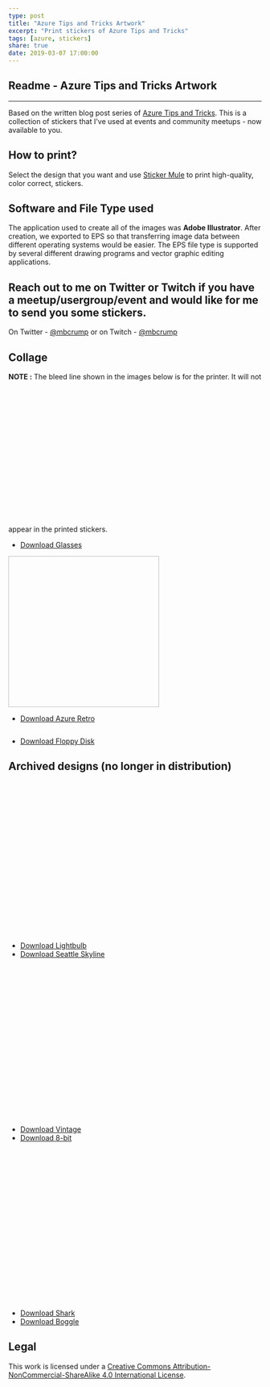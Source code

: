 ```yaml
---
type: post
title: "Azure Tips and Tricks Artwork"
excerpt: "Print stickers of Azure Tips and Tricks"
tags: [azure, stickers]
share: true
date: 2019-03-07 17:00:00
---
```


## Readme - Azure Tips and Tricks Artwork
----------------------
 
Based on the written blog post series of [Azure Tips and Tricks](http://azuredev.tips/). This is a collection of stickers that I've used at events and community meetups - now available to you. 

## How to print?

Select the design that you want and use [Sticker Mule](https://www.stickermule.com/) to print high-quality, color correct, stickers. 

## Software and File Type used

The application used to create all of the images was **Adobe Illustrator**. After creation, we exported to EPS so that transferring image data between different operating systems would be easier. The EPS file type is supported by several different drawing programs and vector graphic editing applications. 

## Reach out to me on Twitter or Twitch if you have a meetup/usergroup/event and would like for me to send you some stickers.

On Twitter - [@mbcrump](https://twitter.com/mbcrump) or on Twitch - [@mbcrump](https://twitch.tv/mbcrump)

## Collage

**NOTE :** The bleed line shown in the images below is for the printer. It will not appear in the printed stickers. 
<img :src="$withBase('/files/glasses.png')" height="300"/>&nbsp;&nbsp;&nbsp;&nbsp;

* [Download Glasses](https://github.com/Microsoft/AzureTipsAndTricks/blob/master/.vuepress/public/stickers/glasses.eps)

<img :src="$withBase('/files/azure-retro.png')" height="300" width="300"/>



* [Download Azure Retro](https://github.com/Microsoft/AzureTipsAndTricks/blob/master/.vuepress/public/stickers/Azure-Retro-01.eps)

<img :src="$withBase('/files/floppy-tipsandtricks.png')" width="300"/>

* [Download Floppy Disk](https://github.com/Microsoft/AzureTipsAndTricks/blob/master/.vuepress/public/stickers/floppy-tipsandtricks.eps)

## Archived designs (no longer in distribution)

<img :src="$withBase('/files/lightbulb.png')" height="300" />&nbsp;&nbsp;&nbsp;&nbsp;<img :src="$withBase('/files/seattle.png')" height="300"/>

* [Download Lightbulb](https://github.com/Microsoft/AzureTipsAndTricks/blob/master/.vuepress/public/stickers/2x2-circle-lightbulb.eps)
* [Download Seattle Skyline](https://github.com/Microsoft/AzureTipsAndTricks/blob/master/.vuepress/public/stickers/2x2-circle-seattle.eps)

<img :src="$withBase('/files/vintage.png')" height="300" />&nbsp;&nbsp;&nbsp;&nbsp;&nbsp;<img :src="$withBase('/files/8bit.png')" height="300"/>

* [Download Vintage](https://github.com/Microsoft/AzureTipsAndTricks/blob/master/.vuepress/public/stickers/2x2-circle-vintage.eps)
* [Download 8-bit](https://github.com/Microsoft/AzureTipsAndTricks/blob/master/.vuepress/public/stickers/2x2-rounded-square-8-bit.eps)

<img :src="$withBase('/files/shark.png')" width="300" /> &nbsp;&nbsp;&nbsp;&nbsp;&nbsp;<img :src="$withBase('/files/boggle.png')" height="300"/>

* [Download Shark](https://github.com/Microsoft/AzureTipsAndTricks/blob/master/.vuepress/public/stickers/2x2-rounded-shark-laser-eyes.eps)
* [Download Boggle](https://github.com/Microsoft/AzureTipsAndTricks/blob/master/.vuepress/public/stickers/2x2-rounded-boggle.eps)



## Legal

This work is licensed under a [Creative Commons Attribution-NonCommercial-ShareAlike 4.0 International License](http://creativecommons.org/licenses/by-nc-sa/4.0/).
